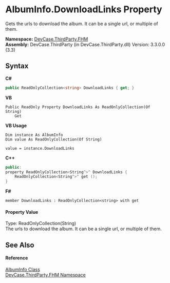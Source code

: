 # AlbumInfo.DownloadLinks Property 
 

Gets the urls to download the album. It can be a single url, or multiple of them.

**Namespace:**&nbsp;<a href="N_DevCase_ThirdParty_FHM">DevCase.ThirdParty.FHM</a><br />**Assembly:**&nbsp;DevCase.ThirdParty (in DevCase.ThirdParty.dll) Version: 3.3.0.0 (3.3)

## Syntax

**C#**<br />
``` C#
public ReadOnlyCollection<string> DownloadLinks { get; }
```

**VB**<br />
``` VB
Public ReadOnly Property DownloadLinks As ReadOnlyCollection(Of String)
	Get
```

**VB Usage**<br />
``` VB Usage
Dim instance As AlbumInfo
Dim value As ReadOnlyCollection(Of String)

value = instance.DownloadLinks

```

**C++**<br />
``` C++
public:
property ReadOnlyCollection<String^>^ DownloadLinks {
	ReadOnlyCollection<String^>^ get ();
}
```

**F#**<br />
``` F#
member DownloadLinks : ReadOnlyCollection<string> with get

```


#### Property Value
Type: ReadOnlyCollection(String)<br />The urls to download the album. It can be a single url, or multiple of them.

## See Also


#### Reference
<a href="T_DevCase_ThirdParty_FHM_AlbumInfo">AlbumInfo Class</a><br /><a href="N_DevCase_ThirdParty_FHM">DevCase.ThirdParty.FHM Namespace</a><br />